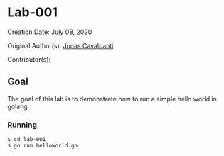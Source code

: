 # Lab-001

Creation Date: July 08, 2020

Original Author(s): [Jonas Cavalcanti](https://github.com/thyagomota)

Contributor(s):

## Goal

The goal of this lab is to demonstrate how to run a simple hello world in golang

### Running 
```
$ cd lab-001
$ go run helloworld.go
```

